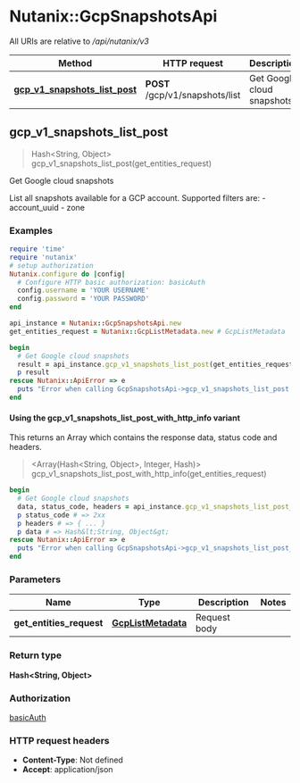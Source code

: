# Nutanix::GcpSnapshotsApi

All URIs are relative to */api/nutanix/v3*

| Method | HTTP request | Description |
| ------ | ------------ | ----------- |
| [**gcp_v1_snapshots_list_post**](GcpSnapshotsApi.md#gcp_v1_snapshots_list_post) | **POST** /gcp/v1/snapshots/list | Get Google cloud snapshots |


## gcp_v1_snapshots_list_post

> Hash&lt;String, Object&gt; gcp_v1_snapshots_list_post(get_entities_request)

Get Google cloud snapshots

List all snapshots available for a GCP account. Supported filters are: - account_uuid - zone 

### Examples

```ruby
require 'time'
require 'nutanix'
# setup authorization
Nutanix.configure do |config|
  # Configure HTTP basic authorization: basicAuth
  config.username = 'YOUR USERNAME'
  config.password = 'YOUR PASSWORD'
end

api_instance = Nutanix::GcpSnapshotsApi.new
get_entities_request = Nutanix::GcpListMetadata.new # GcpListMetadata | Request body

begin
  # Get Google cloud snapshots
  result = api_instance.gcp_v1_snapshots_list_post(get_entities_request)
  p result
rescue Nutanix::ApiError => e
  puts "Error when calling GcpSnapshotsApi->gcp_v1_snapshots_list_post: #{e}"
end
```

#### Using the gcp_v1_snapshots_list_post_with_http_info variant

This returns an Array which contains the response data, status code and headers.

> <Array(Hash&lt;String, Object&gt;, Integer, Hash)> gcp_v1_snapshots_list_post_with_http_info(get_entities_request)

```ruby
begin
  # Get Google cloud snapshots
  data, status_code, headers = api_instance.gcp_v1_snapshots_list_post_with_http_info(get_entities_request)
  p status_code # => 2xx
  p headers # => { ... }
  p data # => Hash&lt;String, Object&gt;
rescue Nutanix::ApiError => e
  puts "Error when calling GcpSnapshotsApi->gcp_v1_snapshots_list_post_with_http_info: #{e}"
end
```

### Parameters

| Name | Type | Description | Notes |
| ---- | ---- | ----------- | ----- |
| **get_entities_request** | [**GcpListMetadata**](GcpListMetadata.md) | Request body |  |

### Return type

**Hash&lt;String, Object&gt;**

### Authorization

[basicAuth](../README.md#basicAuth)

### HTTP request headers

- **Content-Type**: Not defined
- **Accept**: application/json

